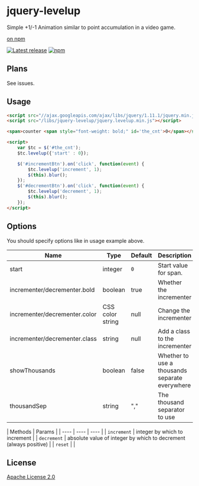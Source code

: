# jquery-levelup
Simple +1/-1 Animation similar to point accumulation in a video game.

[on npm](https://www.npmjs.com/package/jquery-levelup)

[![Latest release](https://img.shields.io/github/release/pstrinkle/jquery-levelup.svg)](https://github.com/pstrinkle/jquery-levelup/releases/latest)
[![npm](https://img.shields.io/npm/v/jquery-levelup.svg)](https://www.npmjs.com/package/jquery-levelup)

Plans
-----

See issues.

Usage
-----
```html
<script src="//ajax.googleapis.com/ajax/libs/jquery/1.11.1/jquery.min.js"></script>
<script src="/libs/jquery-levelup/jquery.levelup.min.js"></script>

<span>counter <span style="font-weight: bold;" id='the_cnt'>0</span></span>

<script>
    var $tc = $('#the_cnt');
    $tc.levelup({'start' : 0});

    $('#incrementBtn').on('click', function(event) {
        $tc.levelup('increment', 1);
        $(this).blur();
    });
    $('#decrementBtn').on('click', function(event) {
        $tc.levelup('decrement', 1);
        $(this).blur();
    });
</script>
```

Options
-------
You should specify options like in usage example above.

| Name | Type | Default | Description |
| ---- | ---- | ---- | ---- |
| start | integer | `0` | Start value for span. |
| incrementer/decrementer.bold | boolean | true | Whether the incrementer|decrementer is bold |
| incrementer/decrementer.color | CSS color string | null | Change the incrementer|decrementer's text color |
| incrementer/decrementer.class | string | null | Add a class to the incrementer|decrementer element |
| showThousands | boolean | false | Whether to use a thousands separate everywhere |
| thousandSep | string | "," | The thousand separator to use |

| Methods  | Params |
| ---- | ---- | ---- |
| `increment` | integer by which to increment |
| `decrement` | absolute value of integer by which to decrement (always positive) |
| `reset` | |

License
-------
[Apache License 2.0](http://www.apache.org/licenses/LICENSE-2.0)
